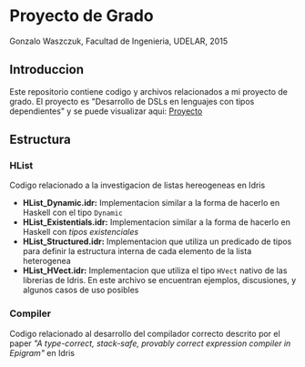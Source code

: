 # Proyecto de Grado
Gonzalo Waszczuk, Facultad de Ingenieria, UDELAR, 2015

## Introduccion
Este repositorio contiene codigo y archivos relacionados a mi proyecto de grado. El proyecto es "Desarrollo de DSLs en lenguajes con tipos dependientes" y se puede visualizar aqui: [Proyecto](https://eva.fing.edu.uy/mod/data/view.php?d=72&rid=822)

## Estructura

### HList
Codigo relacionado a la investigacion de listas hereogeneas en Idris

* **HList_Dynamic.idr:** Implementacion similar a la forma de hacerlo en Haskell con el tipo `Dynamic`
* **HList_Existentials.idr:** Implementacion similar a la forma de hacerlo en Haskell con *tipos existenciales*
* **HList_Structured.idr:** Implementacion que utiliza un predicado de tipos para definir la estructura interna de cada elemento de la lista heterogenea
* **HList_HVect.idr:** Implementacion que utiliza el tipo `HVect` nativo de las librerias de Idris. En este archivo se encuentran ejemplos, discusiones, y algunos casos de uso posibles

### Compiler
Codigo relacionado al desarrollo del compilador correcto descrito por el paper *"A type-correct, stack-safe, provably correct expression compiler in Epigram"* en Idris
